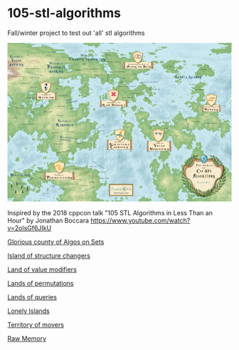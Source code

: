 # 105-stl-algorithms
Fall/winter project to test out 'all' stl algorithms

![The Map](doc/imgs/map.png)

Inspired by the 2018 cppcon talk "105 STL Algorithms in Less Than an Hour"
by Jonathan Boccara https://www.youtube.com/watch?v=2olsGf6JIkU


[Glorious county of Algos on Sets](doc/algset/main.md)

[Island of structure changers](doc/structchg/main.md)

[Land of value modifiers](doc/valmod/main.md)

[Lands of permutations](doc/permutations/main.md)

[Lands of queries](doc/queries/main.md)

[Lonely Islands](doc/lonely/main.md)

[Territory of movers](doc/movers/main.md)

[Raw Memory](doc/rawmem/main.md)
